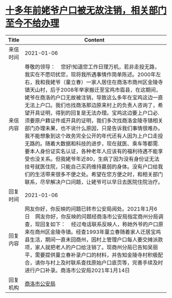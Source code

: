 # [十多年前姥爷户口被无故注销，相关部门至今不给办理](http://www.shangluo.gov.cn/zmhd/ldxxxx.jsp?urltype=leadermail.LeaderMailContentUrl&wbtreeid=1112&leadermailid=6778)

| Title |                                                                                                                                                                                                                        Content                                                                                                                                                                                                                        |
|:-----:|-------------------------------------------------------------------------------------------------------------------------------------------------------------------------------------------------------------------------------------------------------------------------------------------------------------------------------------------------------------------------------------------------------------------------------------------------------|
| 来信时间  | 2021-01-06                                                                                                                                                                                                                                                                                                                                                                                                                                            |
| 来信内容  | 尊敬的领导：    您好!知道您工作日理万机，若非走投无路，我实在不愿叨扰您，现将我所遇事情作简单陈述。2000年左右，我和我姥爷（童立春）一家人居住在商洛市商州区金陵寺镇天山村，后于2008年举家搬迁至宝鸡市眉县，在这期间，姥爷在商洛的户口无故被注销，导致这么多年在宝鸡这边一直无法上户口。我们也找商洛那边原来村上的负责人咨询了，希望开具证明，得到的回复是无法办理。宝鸡这边要上户口必.须要原户籍证件或开具的证明，我们多次找商洛金陵寺镇相关部门办理未果，也不说什么原因，只是告诉我们事情很难办。我不能想象到这个政务完全公开的年代还有人因为上户口走投无路的。随着大数据和科技的进步，现在就医、乘车等都需.要本人身份证实名认证，各种老年人应该有的福利待遇不能享受也没关系。但我姥爷年近80，生病了因为没有身份证无法挂号就医住院，只能自己买药维持羸弱的身体。没有户口给我们的生活带来很多不便之处。希望在您方便之时，和相关部门联系，尽早解决户口问题，让姥爷可以早日去医院住院治疗。 |
| 回复时间  | 2021-01-06                                                                                                                                                                                                                                                                                                                                                                                                                                            |
| 回复内容  | 网友你好，你反映的问题已转市公安局阅处。2021年1月6日    网友你好，你反映的问题经商洛市公安局指定商州分局调查，现回复如下：    经过电话联系反映人，称她外爷的户口原来在商州区金陵寺镇。经查1993年童立春随着家人迁居宝鸡县生活，期间一直未回商州，因村上管理户口每人要交摊派款项，家人就把老人的户口给注销了。现商州分局已告知吴丽平，需要提供童立春补录户口的材料，并告知金陵寺村积极配合，请你与村上及时联系查找原始户口底页等，完善手续及时进行户口补录。商洛市公安局2021年1月14日                                                                                                                                                                                                |
| 回复机构  | [商洛市公安局](../../category/agencies/商洛市公安局.md)                                                                                                                                                                                                                                                                                                                                                                                                           |